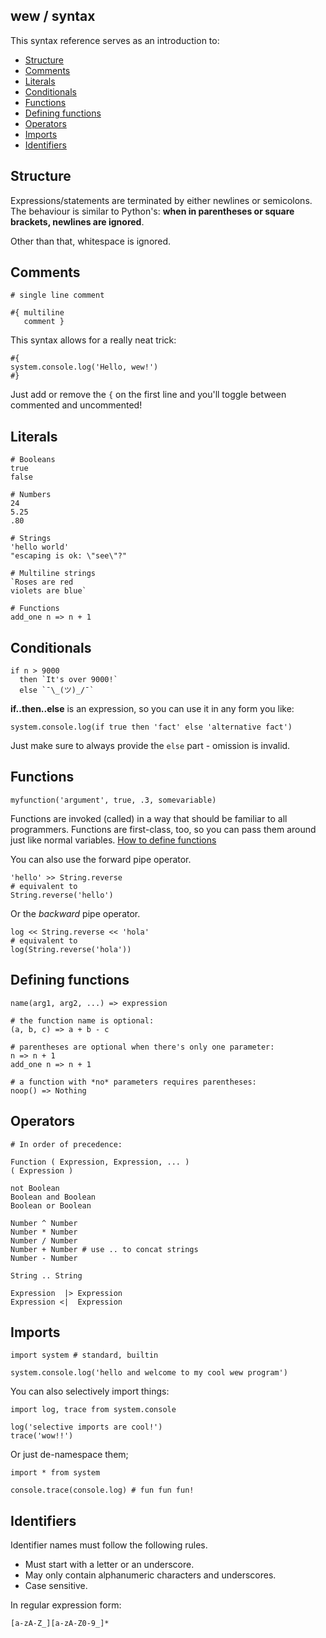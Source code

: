 ## wew / syntax

This syntax reference serves as an introduction to:

* [Structure](#structure)
* [Comments](#comments)
* [Literals](#literals)
* [Conditionals](#conditionals)
* [Functions](#functions)
* [Defining functions](#defining-functions)
* [Operators](#operators)
* [Imports](#imports)
* [Identifiers](#identifiers)

## Structure

Expressions/statements are terminated by either newlines or semicolons. The
behaviour is similar to Python's: **when in parentheses or square brackets,
newlines are ignored**.

Other than that, whitespace is ignored.

## Comments

```wew
# single line comment

#{ multiline
   comment }
```

This syntax allows for a really neat trick:

```wew
#{
system.console.log('Hello, wew!')
#}
```

Just add or remove the `{` on the first line and you'll toggle between commented
and uncommented!

## Literals

```wew
# Booleans
true
false

# Numbers
24
5.25
.80

# Strings
'hello world'
"escaping is ok: \"see\"?"

# Multiline strings
`Roses are red
violets are blue`

# Functions
add_one n => n + 1
```

## Conditionals

```wew
if n > 9000
  then `It's over 9000!`
  else `¯\_(ツ)_/¯`
```

**if..then..else** is an expression, so you can use it in any form you like:

```wew
system.console.log(if true then 'fact' else 'alternative fact')
```

Just make sure to always provide the `else` part - omission is invalid.

## Functions

```wew
myfunction('argument', true, .3, somevariable)
```

Functions are invoked (called) in a way that should be familiar to all
programmers. Functions are first-class, too, so you can pass them around just
like normal variables. [How to define functions](#defining-functions)

You can also use the forward pipe operator.

```wew
'hello' >> String.reverse
# equivalent to
String.reverse('hello')
```

Or the _backward_ pipe operator.

```wew
log << String.reverse << 'hola'
# equivalent to
log(String.reverse('hola'))
```

## Defining functions

```wew
name(arg1, arg2, ...) => expression

# the function name is optional:
(a, b, c) => a + b - c

# parentheses are optional when there's only one parameter:
n => n + 1
add_one n => n + 1

# a function with *no* parameters requires parentheses:
noop() => Nothing
```

## Operators

```wew
# In order of precedence:

Function ( Expression, Expression, ... )
( Expression )

not Boolean
Boolean and Boolean
Boolean or Boolean

Number ^ Number
Number * Number
Number / Number
Number + Number # use .. to concat strings
Number - Number

String .. String

Expression  |> Expression
Expression <|  Expression
```

## Imports

```wew
import system # standard, builtin

system.console.log('hello and welcome to my cool wew program')
```

You can also selectively import things:

```wew
import log, trace from system.console

log('selective imports are cool!')
trace('wow!!')
```

Or just de-namespace them;

```wew
import * from system

console.trace(console.log) # fun fun fun!
```

## Identifiers

Identifier names must follow the following rules.

* Must start with a letter or an underscore.
* May only contain alphanumeric characters and underscores.
* Case sensitive.

In regular expression form:
```regex
[a-zA-Z_][a-zA-Z0-9_]*
```
